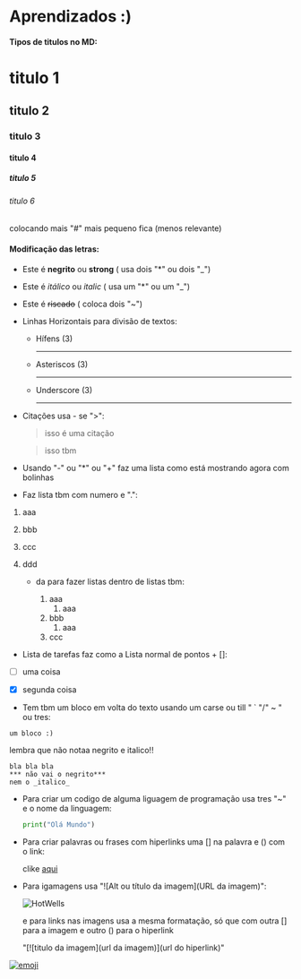 # Aprendizados :)

#### Tipos de titulos no MD:


# titulo 1
## titulo 2
### titulo 3
#### titulo 4
##### titulo 5
###### titulo 6


colocando mais "#" mais pequeno fica (menos relevante)

#### Modificação das letras:

- Este é **negrito** ou __strong__ ( usa dois "*" ou dois "_")
- Este é *itálico* ou _italic_ ( usa um "*" ou um "_")
- Este é ~~riscado~~ ( coloca dois "~")

- Linhas Horizontais para divisão de textos:

  - Hífens (3)

    ---

  - Asteriscos (3)

    ***

  - Underscore (3)

    ___
- Citações usa - se ">":
  
  >isso é uma citação
  
  >isso tbm

- Usando "-" ou "*" ou "+" faz uma lista como está mostrando agora com bolinhas

- Faz lista tbm com numero e ".":

1. aaa
2. bbb
3. ccc
4. ddd
   
   - da para fazer listas dentro de listas tbm:
  
     1. aaa
        1. aaa
     2. bbb
        1. aaa
     3. ccc

- Lista de tarefas faz como a Lista normal de pontos + []:

- [ ] uma coisa
  
- [x] segunda coisa

- Tem tbm um bloco em volta do texto usando um carse ou till " ` "/" ~ " ou tres:

` um bloco :) `

lembra que não notaa negrito e italico!!

```
bla bla bla
*** não vai o negrito***
nem o _italico_
```

- Para criar um codigo de alguma liguagem de programação usa tres "~" e o nome da linguagem:

    ~~~python
    print("Olá Mundo")
    ~~~

- Para criar palavras ou frases com hiperlinks uma [] na palavra e () com o link:

    clike [aqui](https://www.youtube.com/watch?v=dQw4w9WgXcQ)

- Para igamagens usa "![Alt ou título da imagem](URL da imagem)":
  
    ![HotWells](https://encrypted-tbn0.gstatic.com/images?q=tbn:ANd9GcRy_AgCCPGUYL-ZKg7Otkf_pwQgqoc8SS101g&s)

    e para links nas imagens usa a mesma formatação, só que com outra [] para a imagem e outro () para o hiperlink
  
    "[![titulo da imagem](url da imagem)](url do hiperlink)"


[![emoji](https://github.com/user-attachments/assets/1449d9fc-be00-4b20-a0ff-db1b7beca558)](https://www.youtube.com/watch?v=dQw4w9WgXcQ)
